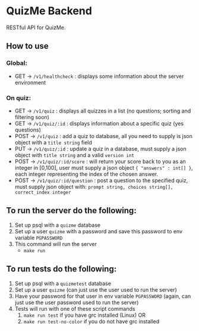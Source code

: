 # QuizMe Backend
RESTful API for QuizMe.
## How to use
### Global:
- GET -> `/v1/healthcheck` : displays some information about the server environment
### On quiz:
- GET -> `/v1/quiz` : displays all quizzes in a list (no questions; sorting and filtering soon)
- GET -> `/v1/quiz/:id` : displays information about a specific quiz (yes questions)
- POST -> `/v1/quiz` : add a quiz to database, all you need to supply is json object with a `title string` field
- PUT -> `/v1/quiz/:id` : update a quiz in a database, must supply a json object with `title string` and a valid `version int`
- POST -> `/v1/quiz/:id/score` : will return your score back to you as an integer in [0,100], user must supply a json object `{ "answers" : int[] }`, each integer representing the index of the chosen answer.
- POST -> `/v1/quiz/:id/question` : post a question to the specified quiz, must supply json object with: `prompt string, choices string[], correct_index integer`
## To run the server do the following:
1. Set up psql with a `quizme` database
2. Set up a user `quizme` with a password and save this password to env variable `PGPASSWORD`
3. This command will run the server
   - `make run`
## To run tests do the following:
1. Set up psql with a `quizmetest` database
2. Set up a user `quizme` (can just use the user used to run the server)
3. Have your password for that user in env variable `PGPASSWORD` (again, can just use the user password used to run the server)
4. Tests will run with one of these script commands
   1. `make run test` if you have grc installed (Linux) OR
   2. `make run test-no-color` if you do not have grc installed
   
  
